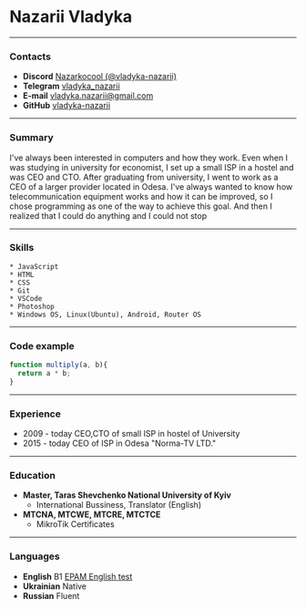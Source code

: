 # Nazarii Vladyka

-----------

### Contacts

* **Discord** [Nazarkocool (@vladyka-nazarii)](https://discordapp.com/users/Nazarkocool)
* **Telegram** [vladyka_nazarii](https://t.me/vladyka_nazarii)
* **E-mail** [vladyka.nazarii@gmail.com](mailto:vladyka.nazarii@gmail.com)
* **GitHub** [vladyka-nazarii](https://github.com/vladyka-nazarii/)

-----------

### Summary

I've always been interested in computers and how they work. Even when I was studying in university for economist, I set up a small ISP in a hostel and was CEO and CTO. After graduating from university, I went to work as a CEO of a larger provider located in Odesa. I've always wanted to know how telecommunication equipment works and how it can be improved, so I chose programming as one of the way to achieve this goal. And then I realized that I could do anything and I could not stop

-----------

### Skills

    * JavaScript
    * HTML
    * CSS
    * Git
    * VSCode
    * Photoshop
    * Windows OS, Linux(Ubuntu), Android, Router OS

-----------

### Code example

```js
function multiply(a, b){
  return a * b;
}
```

-----------

### Experience

* 2009 - today    CEO,CTO of small ISP in hostel of University
* 2015 - today    CEO of ISP in Odesa "Norma-TV LTD."

-----------

### Education

* **Master, Taras Shevchenko National University of Kyiv**
  * International Bussiness, Translator (English)
* **MTCNA, MTCWE, MTCRE, MTCTCE**
  * MikroTik Certificates

-----------

### Languages

* **English** B1 [EPAM English test](https://examinator.epam.com)
* **Ukrainian** Native
* **Russian** Fluent
